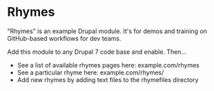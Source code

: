 Rhymes
======

"Rhymes" is an example Drupal module. It's for demos and training on
GitHub-based workflows for dev teams.

Add this module to any Drupal 7 code base and enable. Then...

 - See a list of available rhymes pages here: example.com/rhymes
 - See a particular rhyme here: example.com/rhymes/<my-rhyme>
 - Add new rhymes by adding text files to the rhymefiles directory
